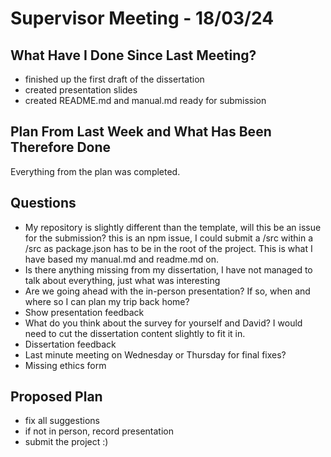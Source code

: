 # Supervisor Meeting - 18/03/24

## What Have I Done Since Last Meeting?
- finished up the first draft of the dissertation
- created presentation slides
- created README.md and manual.md ready for submission


## Plan From Last Week and What Has Been Therefore Done

Everything from the plan was completed.


## Questions
- My repository is slightly different than the template, will this be an issue for the submission? this is an npm issue, I could submit a /src within a /src as package.json has to be in the root of the project. This is what I have based my manual.md and readme.md on.
- Is there anything missing from my dissertation, I have not managed to talk about everything, just what was interesting
- Are we going ahead with the in-person presentation? If so, when and where so I can plan my trip back home?
- Show presentation feedback
- What do you think about the survey for yourself and David? I would need to cut the dissertation content slightly to fit it in.
- Dissertation feedback
- Last minute meeting on Wednesday or Thursday for final fixes?
- Missing ethics form


## Proposed Plan

- fix all suggestions
- if not in person, record presentation
- submit the project :)

